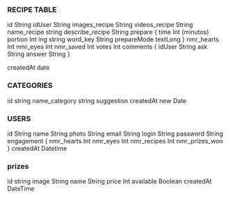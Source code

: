 ### RECIPE TABLE

id String
idUser String
images_recipe String 
videos_recipe  String 
name_recipe string
describe_recipe String
prepare {
    time Int (minutos)
    portion  Int
    ing string 
    word_key  String 
    prepareMode  textLong 
}
nmr_hearts Int
nmr_eyes Int
nmr_saved Int
votes Int 
comments
    {
        idUser String
        ask String
        answer String
    }

createdAt date


### CATEGORIES

id string
name_category string
suggestion
createdAt new Date

### USERS

id String
name String
photo String 
email String 
login String 
password String
engagement {
    nmr_hearts Int
    nmr_eyes Int
    nmr_recipes Int
    nmr_prizes_won
}
createdAt Datetime

### prizes

id string
image String
name String
price Int
available Boolean
createdAt DateTime 

